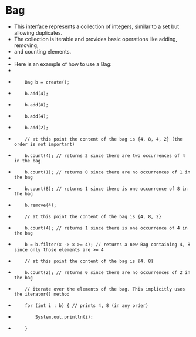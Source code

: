 # Bag

 * This interface represents a collection of integers, similar to a set but allowing duplicates.
 * The collection is iterable and provides basic operations like adding, removing,
 * and counting elements.
 *
 * Here is an example of how to use a Bag:
 *
 *         Bag b = create();
 *         b.add(4);
 *         b.add(8);
 *         b.add(4);
 *         b.add(2);
 *         // at this point the content of the bag is {4, 8, 4, 2} (the order is not important)
 *         b.count(4); // returns 2 since there are two occurrences of 4 in the bag
 *         b.count(1); // returns 0 since there are no occurrences of 1 in the bag
 *         b.count(8); // returns 1 since there is one occurrence of 8 in the bag
 *         b.remove(4);
 *         // at this point the content of the bag is {4, 8, 2}
 *         b.count(4); // returns 1 since there is one occurrence of 4 in the bag
 *         b = b.filter(x -> x >= 4); // returns a new Bag containing 4, 8 since only those elements are >= 4
 *         // at this point the content of the bag is {4, 8}
 *         b.count(2); // returns 0 since there are no occurrences of 2 in the bag
 *         // iterate over the elements of the bag. This implicitly uses the iterator() method
 *         for (int i : b) { // prints 4, 8 (in any order)
 *             System.out.println(i);
 *         }
